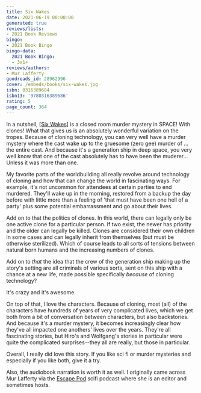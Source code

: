 ```yaml
---
title: Six Wakes
date: 2021-06-19 00:00:00
generated: true
reviews/lists:
- 2021 Book Reviews
bingo:
- 2021 Book Bingo
bingo-data:
  2021 Book Bingo:
  - 3x1+
reviews/authors:
- Mur Lafferty
goodreads_id: 28962996
cover: /embeds/books/six-wakes.jpg
isbn: 0316389684
isbn13: '9780316389686'
rating: 5
page_count: 364
---
```

In a nutshell, [[Six Wakes]]() is a closed room murder mystery in SPACE! With clones! What that gives us is an absolutely wonderful variation on the tropes. Because of cloning technology, you can very well have a murder mystery where the cast wake up to the gruesome (zero gee) murder of ... the entire cast. And because it's a generation ship in deep space, you very well know that one of the cast absolutely has to have been the muderer... Unless it was more than one.  

My favorite parts of the worldbuilding all really revolve around technology of cloning and how that can change the world in fascinating ways. For example, it's not uncommon for attendees at certain parties to end murdered. They'll wake up in the morning, restored from a backup the day before with little more than a feeling of 'that must have been one hell of a party' plus some potential embarrassment and go about their lives.  

<!--more-->

Add on to that the politics of clones. In this world, there can legally only be one active clone for a particular person. If two exist, the newer has priority and the older can legally be killed. Clones are considered their own children in some cases and can legally inherit from themselves (but must be otherwise sterilized). Which of course leads to all sorts of tensions between natural born humans and the increasing numbers of clones.  

Add on to *that* the idea that the crew of the generation ship making up the story's setting are all criminals of various sorts, sent on this ship with a chance at a new life, made possible specifically *because* of cloning technology?  

It's crazy and it's awesome.  

On top of that, I love the characters. Because of cloning, most (all) of the characters have hundreds of years of very complicated lives, which we get both from a bit of conversation between characters, but also backstories. And because it's a murder mystery, it becomes increasingly clear how they've all impacted one anothers' lives over the years. They're all fascinating stories, but Hiro's and Wolfgang's stories in particular were quite the complicated surprises--they all are really, but those in particular.  

Overall, I really did love this story. If you like sci fi or murder mysteries and especially if you like both, give it a try.  

Also, the audiobook narration is worth it as well. I originally came across Mur Lafferty via the [Escape Pod](https://escapepod.org/) scifi podcast where she is an editor and sometimes hosts.
